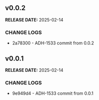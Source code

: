 ## v0.0.2

**RELEASE DATE:** 2025-02-14

### CHANGE LOGS

* 2a78300 - ADH-1533 commit from 0.0.2

## v0.0.1

**RELEASE DATE:** 2025-02-14

### CHANGE LOGS

* 9e949d4 - ADH-1533 commit from 0.0.1
